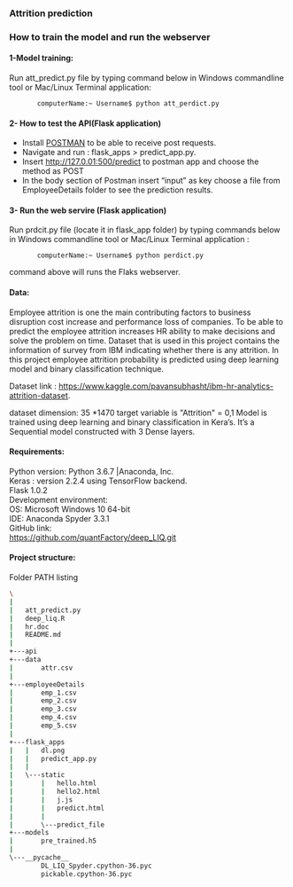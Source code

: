 ### Attrition prediction

### How to train the model and run the webserver

#### 1-Model training: 
Run att_predict.py file by typing command below in Windows commandline tool  or Mac/Linux Terminal application:
           
           computerName:~ Username$ python att_perdict.py
          
     
#### 2- How to test the API(Flask application)
        
*	Install [POSTMAN](https://www.getpostman.com/download?platform=win64) to be able to receive post requests. 
*	Navigate  and run : flask_apps > predict_app.py.
*	Insert http://127.0.01:500/predict to postman app and choose the method as POST
*	In the body section of Postman insert “input” as key choose a file from EmployeeDetails folder to see the prediction results. 


#### 3- Run the web servire (Flask application)
Run prdcit.py file (locate it in flask_app folder) by typing commands below in Windows commandline tool or Mac/Linux Terminal application :

           computerName:~ Username$ python perdict.py
                     
 command above will runs the Flaks webserver.
                  
                    

#### Data:
Employee attrition is one the main contributing factors to business disruption cost increase and performance loss of companies. To be able to predict the employee attrition increases HR ability to make decisions and solve the problem on time. Dataset that is used in this project contains the information of survey from IBM indicating whether there is any attrition. In this project employee attrition probability is predicted using deep learning model and binary classification technique.

Dataset link : https://www.kaggle.com/pavansubhasht/ibm-hr-analytics-attrition-dataset.

dataset dimension: 35 *1470 target variable is "Attrition" = 0,1
Model is trained using deep learning and binary classification in Kera’s.
It’s a Sequential model constructed with 3 Dense layers.  

#### Requirements:  
Python version: Python 3.6.7 |Anaconda, Inc.  
Keras : version 2.2.4 using TensorFlow backend.  
Flask 1.0.2  
Development environment:  
OS: Microsoft Windows 10 64-bit  
IDE: Anaconda Spyder 3.3.1  
GitHub link:  
https://github.com/quantFactory/deep_LIQ.git  

#### Project structure: 
Folder PATH listing

```bash
\
| 
|   att_predict.py  
|   deep_liq.R  
|   hr.doc  
|   README.md  
|   
+---api  
+---data  
|       attr.csv  
|       
+---employeeDetails  
|       emp_1.csv  
|       emp_2.csv  
|       emp_3.csv  
|       emp_4.csv  
|       emp_5.csv  
|       
+---flask_apps  
|   |   dl.png  
|   |   predict_app.py  
|   |   
|   \---static  
|       |   hello.html  
|       |   hello2.html  
|       |   j.js  
|       |   predict.html  
|       |   
|       \---predict_file  
+---models  
|       pre_trained.h5  
|       
\---__pycache__  
        DL_LIQ_Spyder.cpython-36.pyc  
        pickable.cpython-36.pyc  
```

 





